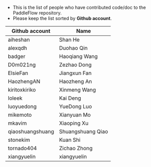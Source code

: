 * This is the list of people who have contributed code/doc to the PaddleFlow repository.
* Please keep the list sorted by **Github account**.

| Github account   | Name              |
|------------------|-------------------|
| aiheshan         | Shan He           |
| alexqdh          | Duohao Qin        |
| badger           | Haoqiang Wang     |
| D0m021ng         | Zezhao Dong       |
| ElsieFan         | Jiangxun Fan      |
| HaozhengAN       | Haozheng An       |
| kiritoxkiriko    | Xinmeng Wang      |
| loleek           | Kai Deng          |
| luoyuedong       | YueDong Luo       |
| mikemoto         | Xianyuan Mo       |
| mkavim           | Xiaoping Xu       |
| qiaoshuangshuang | Shuangshuang Qiao |
| stonekim         | Kuan Shi          |
| tornado404       | Zichao Zhong      |
| xiangyuelin      | xiangyuelin       |
